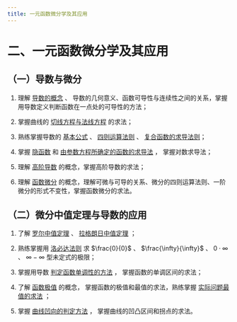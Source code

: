 ```yaml
---
title: 一元函数微分学及其应用
---
```


# 二、一元函数微分学及其应用

## （一）导数与微分

01. 理解 [导数的概念](./01-导数与微分/01-导数的概念.md) 、
    导数的几何意义、函数可导性与连续性之间的关系，掌握用导数定义判断函数在一点处的可导性的方法；

02. 掌握曲线的 [切线方程与法线方程](./01-导数与微分/05-函数的微分.md#微分的几何意义) 的求法；

03. 熟练掌握导数的
    [基本公式](./01-导数与微分/02-函数的求导法则.md#常数和基本初等函数的导数公式) 、
    [四则运算法则](./01-导数与微分/02-函数的求导法则.md#函数的和差积商的求导法则-1) 、
    [复合函数的求导法则](./01-导数与微分/02-函数的求导法则.md#复合函数求导法则链式法则)；

04. 掌握 [隐函数](./01-导数与微分/04-隐函数及由参数方程所确定的函数的导数-相关变化率.md)
    和 [由参数方程所确定的函数的求导法](./01-导数与微分/04-隐函数及由参数方程所确定的函数的导数-相关变化率.md#由参数方程所确定的函数的导数) ，
    掌握对数求导法；

05. 理解 [高阶导数](./01-导数与微分/03-高阶导数.md)
    的概念，掌握高阶导数的求法；

06. 理解 [函数微分](./01-导数与微分/05-函数的微分.md)
    的概念，理解可微与可导的关系、微分的四则运算法则、一阶微分的形式不变性，掌握函数微分的求法。

## （二）微分中值定理与导数的应用

01. 了解 [罗尔中值定理](./02-微分中值定理与导数的应用/01-微分中值定理.md#罗尔定理-1) 、
    [拉格朗日中值定理](./02-微分中值定理与导数的应用/01-微分中值定理.md#拉格朗日中值定理) ；

02. 熟练掌握用 [洛必达法则](./02-微分中值定理与导数的应用/02-洛必达法则.md) 求
    $\frac{0}{0}$ 、
    $\frac{\infty}{\infty}$ 、
    $0 · \infty$ 、
    $\infty - \infty$
    型未定式的极限；

03. 掌握用导数 [判定函数单调性的方法](./02-微分中值定理与导数的应用/04-函数的单调性与曲线的凹凸性.md#函数单调性的判定法) ，
    掌握函数的单调区间的求法；

04. 了解 [函数极值](./02-微分中值定理与导数的应用/05-函数的极值与最大值最小值.md) 的概念，
    掌握函数的极值和最值的求法，熟练掌握
    [实际问题最值的求法](./02-微分中值定理与导数的应用/05-函数的极值与最大值最小值.md#最大值最小值问题) ；

05. 掌握 [曲线凹向的判定方法](./02-微分中值定理与导数的应用/04-函数的单调性与曲线的凹凸性.md#曲线的凹凸性与拐点) ，
    掌握曲线的凹凸区间和拐点的求法。

